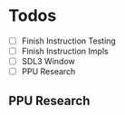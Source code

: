 # Todos 

- [ ] Finish Instruction Testing 
- [ ] Finish Instruction Impls 
- [ ] SDL3 Window
- [ ] PPU Research

## PPU Research
